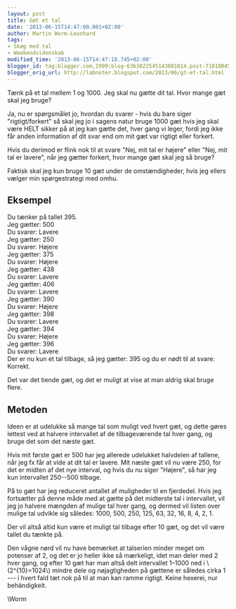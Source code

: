 ```yaml
---
layout: post
title: Gæt et tal
date: '2013-06-15T14:47:00.001+02:00'
author: Martin Worm-Leonhard
tags:
- Skæg med tal
- Weekendvidenskab
modified_time: '2013-06-15T14:47:18.745+02:00'
blogger_id: tag:blogger.com,1999:blog-6363822545143881814.post-7181804502633535115
blogger_orig_url: http://labnoter.blogspot.com/2013/06/gt-et-tal.html
---
```


Tænk på et tal mellem 1 og 1000. Jeg skal nu gætte dit tal. Hvor mange
gæt skal jeg bruge?

Ja, nu er spørgsmålet jo, hvordan du svarer - hvis du bare siger
"rigtigt/forkert" så skal jeg jo i sagens natur bruge 1000 gæt hvis jeg
skal være HELT sikker på at jeg kan gætte det, hver gang vi leger, fordi
jeg ikke får anden information af dit svar end om mit gæt var rigtigt
eller forkert.

Hvis du derimod er flink nok til at svare "Nej, mit tal er højere" eller
"Nej, mit tal er lavere", når jeg gætter forkert, hvor mange gæt skal
jeg så bruge?

Faktisk skal jeg kun bruge 10 gæt under de omstændigheder, hvis jeg
ellers vælger min spørgestrategi med omhu.

## Eksempel

Du tænker på tallet 395.  
Jeg gætter: 500  
Du svarer: Lavere  
Jeg gætter: 250  
Du svarer: Højere  
Jeg gætter: 375  
Du svarer: Højere  
Jeg gætter: 438  
Du svarer: Lavere  
Jeg gætter: 406  
Du svarer: Lavere  
Jeg gætter: 390  
Du svarer: Højere  
Jeg gætter: 398  
Du svarer: Lavere  
Jeg gætter: 394  
Du svarer: Højere  
Jeg gætter: 396  
Du svarer: Lavere  
Der er nu kun et tal tilbage, så jeg gætter: 395 og du er nødt til at svare: Korrekt.

Det var det tiende gæt, og det er muligt at vise at man aldrig skal
bruge flere.

## Metoden

Ideen er at udelukke så mange tal som muligt ved hvert gæt, og dette
gøres lettest ved at halvere intervallet af de tilbageværende tal hver
gang, og bruge det som det næste gæt.

Hvis mit første gæt er 500 har jeg allerede udelukket halvdelen af
tallene, når jeg fx får at vide at dit tal er lavere. Mit næste gæt vil
nu være 250, for det er midten af det nye interval, og hvis du nu siger
"Højere", så har jeg kun intervallet 250--500 tilbage. 

På to gæt har jeg
reduceret antallet af muligheder til en fjerdedel. Hvis jeg fortsætter
på denne måde med at gætte på det midterste tal i intervallet, vil jeg
jo halvere mængden af mulige tal hver gang, og dermed vil listen over
mulige tal udvikle sig således: 1000, 500, 250, 125, 63, 32, 16, 8, 4,
2, 1.

Der vil altså altid kun være et muligt tal tilbage efter 10 gæt, og det
vil være tallet du tænkte på.

Den vågne nørd vil nu have bemærket at talserien minder meget om
potenser af 2, og det er jo heller ikke så mærkeligt, idet man deler med
2 hver gang, og efter 10 gæt har man altså delt intervallet 1–1000 ned i
\\(2^{10}=1024\\) mindre dele og nøjagtigheden på gættene er således
cirka 1 --- i hvert fald tæt nok på til at man kan ramme rigtigt. Keine
hexerei, nur behändigkeit.

\\Worm

